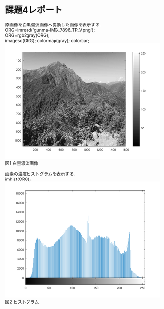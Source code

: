 # 課題4レポート

原画像を白黒濃淡画像へ変換した画像を表示する．  
ORG=imread('gunma-IMG_7896_TP_V.png');  
ORG=rgb2gray(ORG);  
imagesc(ORG); colormap(gray); colorbar;  
![fig4_1](/image/fig4_1.png)
図1 白黒濃淡画像

画素の濃度ヒストグラムを表示する．  
imhist(ORG);  
![fig4_2](/image/fig4_2.png)  
図2 ヒストグラム
